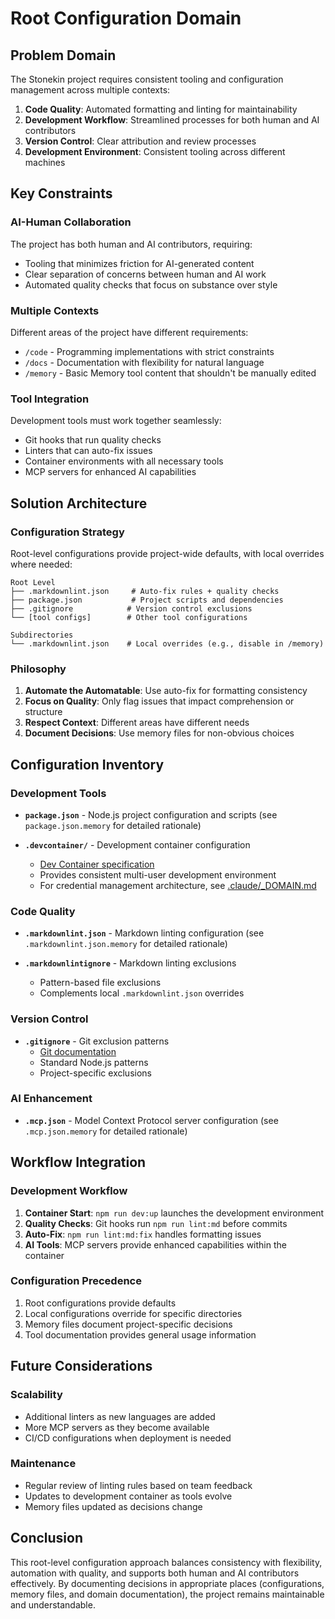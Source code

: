 # Root Configuration Domain

## Problem Domain

The Stonekin project requires consistent tooling and configuration management across multiple contexts:

1. **Code Quality**: Automated formatting and linting for maintainability
2. **Development Workflow**: Streamlined processes for both human and AI contributors
3. **Version Control**: Clear attribution and review processes
4. **Development Environment**: Consistent tooling across different machines

## Key Constraints

### AI-Human Collaboration

The project has both human and AI contributors, requiring:

- Tooling that minimizes friction for AI-generated content
- Clear separation of concerns between human and AI work
- Automated quality checks that focus on substance over style

### Multiple Contexts

Different areas of the project have different requirements:

- `/code` - Programming implementations with strict constraints
- `/docs` - Documentation with flexibility for natural language
- `/memory` - Basic Memory tool content that shouldn't be manually edited

### Tool Integration

Development tools must work together seamlessly:

- Git hooks that run quality checks
- Linters that can auto-fix issues
- Container environments with all necessary tools
- MCP servers for enhanced AI capabilities

## Solution Architecture

### Configuration Strategy

Root-level configurations provide project-wide defaults, with local overrides where needed:

```text
Root Level
├── .markdownlint.json     # Auto-fix rules + quality checks
├── package.json           # Project scripts and dependencies
├── .gitignore            # Version control exclusions
└── [tool configs]        # Other tool configurations

Subdirectories
└── .markdownlint.json    # Local overrides (e.g., disable in /memory)
```

### Philosophy

1. **Automate the Automatable**: Use auto-fix for formatting consistency
2. **Focus on Quality**: Only flag issues that impact comprehension or structure
3. **Respect Context**: Different areas have different needs
4. **Document Decisions**: Use memory files for non-obvious choices

## Configuration Inventory

### Development Tools

- **`package.json`** - Node.js project configuration and scripts (see `package.json.memory` for detailed rationale)

- **`.devcontainer/`** - Development container configuration
  - [Dev Container specification](https://containers.dev/)
  - Provides consistent multi-user development environment
  - For credential management architecture, see [.claude/_DOMAIN.md](.claude/_DOMAIN.md)

### Code Quality

- **`.markdownlint.json`** - Markdown linting configuration (see `.markdownlint.json.memory` for detailed rationale)

- **`.markdownlintignore`** - Markdown linting exclusions
  - Pattern-based file exclusions
  - Complements local `.markdownlint.json` overrides

### Version Control

- **`.gitignore`** - Git exclusion patterns
  - [Git documentation](https://git-scm.com/docs/gitignore)
  - Standard Node.js patterns
  - Project-specific exclusions

### AI Enhancement

- **`.mcp.json`** - Model Context Protocol server configuration (see `.mcp.json.memory` for detailed rationale)

## Workflow Integration

### Development Workflow

1. **Container Start**: `npm run dev:up` launches the development environment
2. **Quality Checks**: Git hooks run `npm run lint:md` before commits
3. **Auto-Fix**: `npm run lint:md:fix` handles formatting issues
4. **AI Tools**: MCP servers provide enhanced capabilities within the container

### Configuration Precedence

1. Root configurations provide defaults
2. Local configurations override for specific directories
3. Memory files document project-specific decisions
4. Tool documentation provides general usage information

## Future Considerations

### Scalability

- Additional linters as new languages are added
- More MCP servers as they become available
- CI/CD configurations when deployment is needed

### Maintenance

- Regular review of linting rules based on team feedback
- Updates to development container as tools evolve
- Memory files updated as decisions change

## Conclusion

This root-level configuration approach balances consistency with flexibility, automation with quality, and supports both human and AI contributors effectively. By documenting decisions in appropriate places (configurations, memory files, and domain documentation), the project remains maintainable and understandable.
